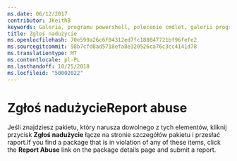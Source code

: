 ```yaml
---
ms.date: 06/12/2017
contributor: JKeithB
keywords: Galeria, programu powershell, polecenie cmdlet, galerii programu PowerShell
title: Zgłoś nadużycie
ms.openlocfilehash: 70e599a26c6f04312ed7fc188047721bf96fefe2
ms.sourcegitcommit: 98b7cfd8ad5718efa8e320526ca76c3cc4141d78
ms.translationtype: MT
ms.contentlocale: pl-PL
ms.lasthandoff: 10/25/2018
ms.locfileid: "50002022"
---
```

# <a name="report-abuse"></a><span data-ttu-id="7855c-103">Zgłoś nadużycie</span><span class="sxs-lookup"><span data-stu-id="7855c-103">Report abuse</span></span>

<span data-ttu-id="7855c-104">Jeśli znajdziesz pakietu, który narusza dowolnego z tych elementów, kliknij przycisk **Zgłoś nadużycie** łącze na stronie szczegółów pakietu i przesłać raport.</span><span class="sxs-lookup"><span data-stu-id="7855c-104">If you find a package that is in violation of any of these items, click the **Report Abuse** link on the package details page and submit a report.</span></span>
